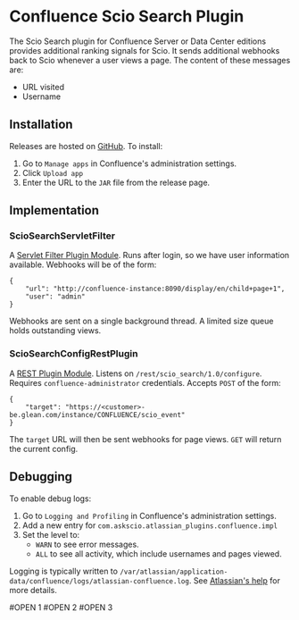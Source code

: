 # Confluence Scio Search Plugin

The Scio Search plugin for Confluence Server or Data Center editions provides additional ranking
signals for Scio. It sends additional webhooks back to Scio whenever a user views a page. The
content of these messages are:
* URL visited
* Username

## Installation

Releases are hosted on [GitHub](https://github.com/askscio/atlassian-plugins/releases). To install:
1. Go to `Manage apps` in Confluence's administration settings.
1. Click `Upload app`
1. Enter the URL to the `JAR` file from the release page.

## Implementation

### ScioSearchServletFilter

A [Servlet Filter Plugin Module](https://developer.atlassian.com/server/framework/atlassian-sdk/servlet-filter-plugin-module/).
Runs after login, so we have user information available. Webhooks will be of the form:
```
{
    "url": "http://confluence-instance:8090/display/en/child+page+1",
    "user": "admin"
}
```

Webhooks are sent on a single background thread. A limited size queue holds outstanding views.

### ScioSearchConfigRestPlugin

A [REST Plugin Module](https://developer.atlassian.com/server/framework/atlassian-sdk/rest-plugin-module/).
Listens on `/rest/scio_search/1.0/configure`. Requires `confluence-administrator` credentials.
Accepts `POST` of the form:
```
{
    "target": "https://<customer>-be.glean.com/instance/CONFLUENCE/scio_event"
}
```
The `target` URL will then be sent webhooks for page views. `GET` will return the current config.

## Debugging

To enable debug logs:
1. Go to `Logging and Profiling` in Confluence's administration settings.
1. Add a new entry for `com.askscio.atlassian_plugins.confluence.impl`
1. Set the level to:
   * `WARN` to see error messages.
   * `ALL` to see all activity, which include usernames and pages viewed.

Logging is typically written to `/var/atlassian/application-data/confluence/logs/atlassian-confluence.log`.
See [Atlassian's help](https://confluence.atlassian.com/doc/working-with-confluence-logs-108364721.html)
for more details.

#OPEN 1
#OPEN 2
#OPEN 3